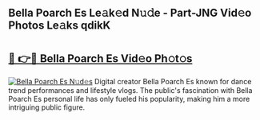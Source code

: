## Bella Poarch Es Le𝚊k𝚎d N𝚞𝚍e - Part-JNG Vid𝚎o Photos Le𝚊ks qdikK

# <h2><a href="http://fbfmm0.evod.top/?m=Bella+Poarch+Es">🔗 👉🔴 Bella Poarch Es Vid𝚎o Ph𝚘t𝚘s</a></h2>

[![Bella Poarch Es N𝚞d𝚎s](https://i.imgur.com/8V9OHl7.gif)](http://fbfmm0.evod.top/?m=Bella+Poarch+Es)
Digital creator Bella Poarch Es known for dance trend performances and lifestyle vlogs. The public's fascination with Bella Poarch Es personal life has only fueled his popularity, making him a more intriguing public figure. 
